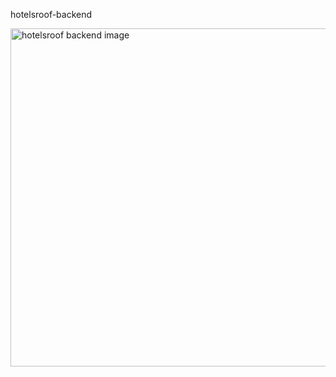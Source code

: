hotelsroof-backend

 
<img width="541" alt="hotelsroof backend image" src="https://github.com/user-attachments/assets/a04fa97a-4bea-4fda-bc2e-0138565c41ef" />
